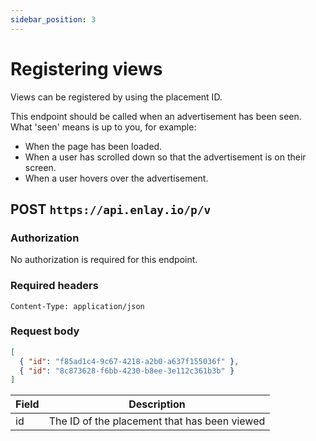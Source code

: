 ```yaml
---
sidebar_position: 3
---
```


# Registering views

Views can be registered by using the placement ID.

This endpoint should be called when an advertisement has been seen. What 'seen' means is up to you, for example:

- When the page has been loaded.
- When a user has scrolled down so that the advertisement is on their screen.
- When a user hovers over the advertisement.

## POST `https://api.enlay.io/p/v`

### Authorization

No authorization is required for this endpoint.

### Required headers

```
Content-Type: application/json
```

### Request body

```json
[
  { "id": "f85ad1c4-9c67-4218-a2b0-a637f155036f" },
  { "id": "8c873628-f6bb-4230-b8ee-3e112c361b3b" }
]
```

| Field | Description                                  |
| ----- | -------------------------------------------- |
| id    | The ID of the placement that has been viewed |
